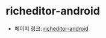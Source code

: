  # richeditor-android

 - 페이지 링크: [richeditor-android](https://github.com/wasabeef/richeditor-android)
